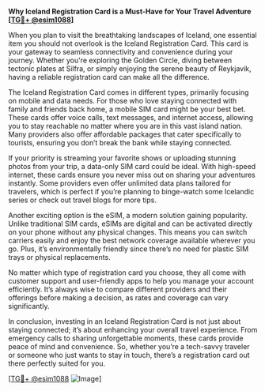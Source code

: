 **Why Iceland Registration Card is a Must-Have for Your Travel Adventure [[TG💪+ @esim1088](https://t.me/s/esim1088)]**

When you plan to visit the breathtaking landscapes of Iceland, one essential item you should not overlook is the Iceland Registration Card. This card is your gateway to seamless connectivity and convenience during your journey. Whether you're exploring the Golden Circle, diving between tectonic plates at Silfra, or simply enjoying the serene beauty of Reykjavik, having a reliable registration card can make all the difference.

The Iceland Registration Card comes in different types, primarily focusing on mobile and data needs. For those who love staying connected with family and friends back home, a mobile SIM card might be your best bet. These cards offer voice calls, text messages, and internet access, allowing you to stay reachable no matter where you are in this vast island nation. Many providers also offer affordable packages that cater specifically to tourists, ensuring you don’t break the bank while staying connected.

If your priority is streaming your favorite shows or uploading stunning photos from your trip, a data-only SIM card could be ideal. With high-speed internet, these cards ensure you never miss out on sharing your adventures instantly. Some providers even offer unlimited data plans tailored for travelers, which is perfect if you’re planning to binge-watch some Icelandic series or check out travel blogs for more tips.

Another exciting option is the eSIM, a modern solution gaining popularity. Unlike traditional SIM cards, eSIMs are digital and can be activated directly on your phone without any physical changes. This means you can switch carriers easily and enjoy the best network coverage available wherever you go. Plus, it’s environmentally friendly since there’s no need for plastic SIM trays or physical replacements.

No matter which type of registration card you choose, they all come with customer support and user-friendly apps to help you manage your account efficiently. It’s always wise to compare different providers and their offerings before making a decision, as rates and coverage can vary significantly.

In conclusion, investing in an Iceland Registration Card is not just about staying connected; it’s about enhancing your overall travel experience. From emergency calls to sharing unforgettable moments, these cards provide peace of mind and convenience. So, whether you’re a tech-savvy traveler or someone who just wants to stay in touch, there’s a registration card out there perfectly suited for you.

[[TG💪+ @esim1088](https://t.me/s/esim1088) ![Image](https://i.postimg.cc/Y0z9fWf4/image.png)]
